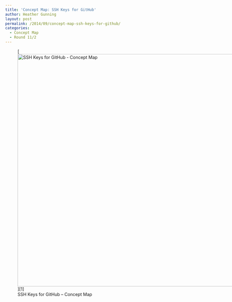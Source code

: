 ```yaml
---
title: 'Concept Map: SSH Keys for GitHub'
author: Heather Gunning
layout: post
permalink: /2014/09/concept-map-ssh-keys-for-github/
categories:
  - Concept Map
  - Round 11/2
---
```

<figure id="attachment_8689" style="width: 707px;" class="wp-caption alignnone">[<img class="size-large wp-image-8689" alt="SSH Keys for GitHub - Concept Map" src="http://teaching.software-carpentry.org/wp-content/uploads/2014/09/gunning-SSH_key-964x1024.jpg" width="707" height="751" />][1]<figcaption class="wp-caption-text">SSH Keys for GitHub &#8211; Concept Map</figcaption></figure>

 [1]: http://teaching.software-carpentry.org/wp-content/uploads/2014/09/gunning-SSH_key.jpg